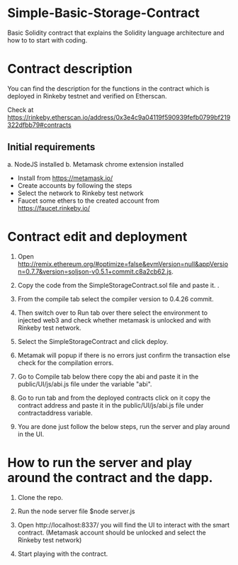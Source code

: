 # Simple-Basic-Storage-Contract
Basic Solidity contract that explains the Solidity language architecture and how to to start with coding.

# Contract description

You can find the description for the functions in the contract which is deployed in Rinkeby testnet and verified on Etherscan.

Check at https://rinkeby.etherscan.io/address/0x3e4c9a04119f590939fefb0799bf219322dfbb79#contracts

## Initial requirements

a. NodeJS installed
b. Metamask chrome extension installed 
 - Install from https://metamask.io/
 - Create accounts by following the steps
 - Select the network to Rinkeby test network
 - Faucet some ethers to the created account from https://faucet.rinkeby.io/

# Contract edit and deployment

1. Open http://remix.ethereum.org/#optimize=false&evmVersion=null&appVersion=0.7.7&version=soljson-v0.5.1+commit.c8a2cb62.js.

2. Copy the code from the SimpleStorageContract.sol file and paste it.
.
3. From the compile tab select the compiler version to 0.4.26 commit.

4. Then switch over to Run tab over there select the environment to injected web3 and check whether metamask is unlocked and with Rinkeby test network.

5. Select the SimpleStorageContract and click deploy.

6. Metamak will popup if there is no errors just confirm the transaction else check for the compilation errors.

7. Go to Compile tab below there copy the abi and paste it in the public/UI/js/abi.js file under the variable "abi".

8. Go to run tab and from the deployed contracts click on it copy the contract address and paste it in the public/UI/js/abi.js file under contractaddress variable.

9. You are done just follow the below steps, run the server and play around in the UI.
 

# How to run the server and play around the contract and the dapp.

1. Clone the repo.

2. Run the node server file  $node server.js

3. Open http://localhost:8337/ you will find the UI to interact with the smart contract. (Metamask account should be unlocked and select the Rinkeby test network)

4. Start playing with the contract.

